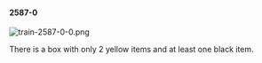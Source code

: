 #### 2587-0
![train-2587-0-0.png](https://github.com/lil-lab/nlvr/raw/master/nlvr/train/images/27/train-2587-0-0.png "train-2587-0-0.png")

There is a box with only 2 yellow items and at least one black item.